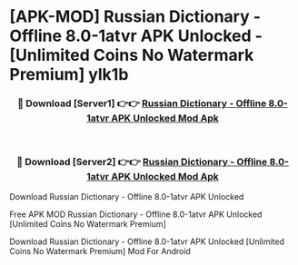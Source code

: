 # [APK-MOD] Russian Dictionary - Offline 8.0-1atvr APK Unlocked - [Unlimited Coins No Watermark Premium] ylk1b



<div align="center">
<h3>🔴 Download [Server1] 👉👉 <a href="https://momento.my/?title=Russian_Dictionary_-_Offline_8.0-1atvr_APK_Unlocked">Russian Dictionary - Offline 8.0-1atvr APK Unlocked Mod Apk</a></h3><br>

<h3>🔴 Download [Server2] 👉👉 <a href="https://momento.my/?title=Russian_Dictionary_-_Offline_8.0-1atvr_APK_Unlocked">Russian Dictionary - Offline 8.0-1atvr APK Unlocked Mod Apk</a></h3>
</div>



Download Russian Dictionary - Offline 8.0-1atvr APK Unlocked 

Free APK MOD Russian Dictionary - Offline 8.0-1atvr APK Unlocked [Unlimited Coins No Watermark Premium]

Download Russian Dictionary - Offline 8.0-1atvr APK Unlocked [Unlimited Coins No Watermark Premium] Mod For Android
